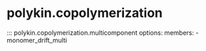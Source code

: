 # polykin.copolymerization

::: polykin.copolymerization.multicomponent
    options:
        members:
            - monomer_drift_multi
